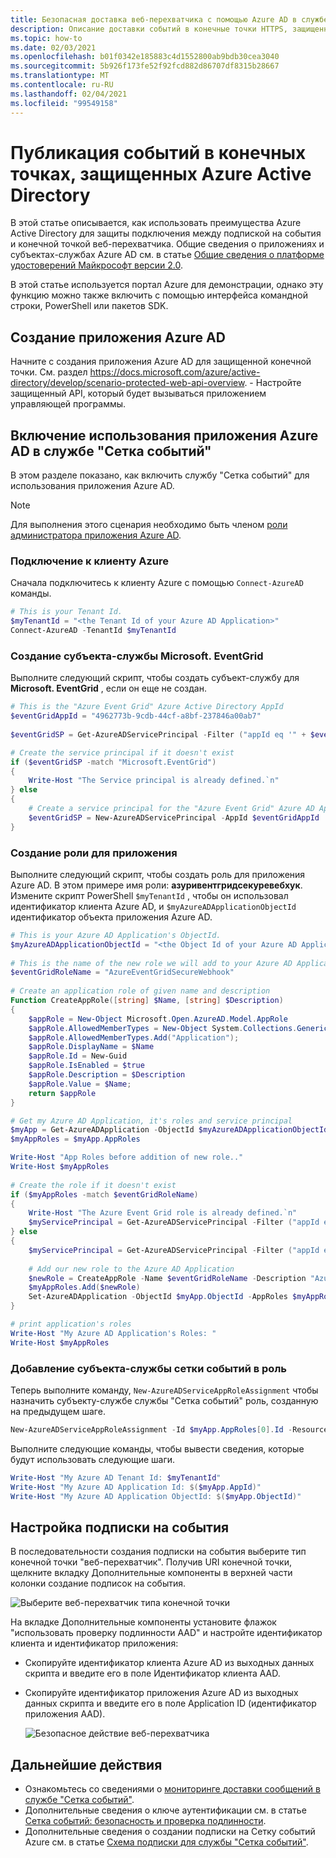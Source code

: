 ```yaml
---
title: Безопасная доставка веб-перехватчика с помощью Azure AD в службе "Сетка событий Azure"
description: Описание доставки событий в конечные точки HTTPS, защищенные Azure Active Directory с помощью службы "Сетка событий Azure"
ms.topic: how-to
ms.date: 02/03/2021
ms.openlocfilehash: b01f0342e185883c4d1552800ab9bdb30cea3040
ms.sourcegitcommit: 5b926f173fe52f92fcd882d86707df8315b28667
ms.translationtype: MT
ms.contentlocale: ru-RU
ms.lasthandoff: 02/04/2021
ms.locfileid: "99549158"
---
```

# <a name="publish-events-to-azure-active-directory-protected-endpoints"></a>Публикация событий в конечных точках, защищенных Azure Active Directory

В этой статье описывается, как использовать преимущества Azure Active Directory для защиты подключения между подпиской на события и конечной точкой веб-перехватчика. Общие сведения о приложениях и субъектах-службах Azure AD см. в статье [Общие сведения о платформе удостоверений Майкрософт версии 2.0](../active-directory/develop/v2-overview.md).

В этой статье используется портал Azure для демонстрации, однако эту функцию можно также включить с помощью интерфейса командной строки, PowerShell или пакетов SDK.


## <a name="create-an-azure-ad-application"></a>Создание приложения Azure AD

Начните с создания приложения Azure AD для защищенной конечной точки. См. раздел https://docs.microsoft.com/azure/active-directory/develop/scenario-protected-web-api-overview.
    - Настройте защищенный API, который будет вызываться приложением управляющей программы.
    
## <a name="enable-event-grid-to-use-your-azure-ad-application"></a>Включение использования приложения Azure AD в службе "Сетка событий"
В этом разделе показано, как включить службу "Сетка событий" для использования приложения Azure AD. 

> [!NOTE]
> Для выполнения этого сценария необходимо быть членом [роли администратора приложения Azure AD](../active-directory/roles/permissions-reference.md#available-roles).

### <a name="connect-to-your-azure-tenant"></a>Подключение к клиенту Azure
Сначала подключитесь к клиенту Azure с помощью `Connect-AzureAD` команды. 

```PowerShell
# This is your Tenant Id. 
$myTenantId = "<the Tenant Id of your Azure AD Application>"
Connect-AzureAD -TenantId $myTenantId
```

### <a name="create-microsofteventgrid-service-principal"></a>Создание субъекта-службы Microsoft. EventGrid
Выполните следующий скрипт, чтобы создать субъект-службу для **Microsoft. EventGrid** , если он еще не создан. 

```PowerShell
# This is the "Azure Event Grid" Azure Active Directory AppId
$eventGridAppId = "4962773b-9cdb-44cf-a8bf-237846a00ab7"
    
$eventGridSP = Get-AzureADServicePrincipal -Filter ("appId eq '" + $eventGridAppId + "'")

# Create the service principal if it doesn't exist
if ($eventGridSP -match "Microsoft.EventGrid")
{
    Write-Host "The Service principal is already defined.`n"
} else
{
    # Create a service principal for the "Azure Event Grid" Azure AD Application and add it to the role
    $eventGridSP = New-AzureADServicePrincipal -AppId $eventGridAppId
}
```

### <a name="create-a-role-for-your-application"></a>Создание роли для приложения   
Выполните следующий скрипт, чтобы создать роль для приложения Azure AD. В этом примере имя роли: **азуривентгридсекуревебхук**. Измените скрипт PowerShell `$myTenantId` , чтобы он использовал идентификатор клиента Azure AD, и `$myAzureADApplicationObjectId` идентификатор объекта приложения Azure AD.

```PowerShell
# This is your Azure AD Application's ObjectId. 
$myAzureADApplicationObjectId = "<the Object Id of your Azure AD Application>"
    
# This is the name of the new role we will add to your Azure AD Application
$eventGridRoleName = "AzureEventGridSecureWebhook"
    
# Create an application role of given name and description
Function CreateAppRole([string] $Name, [string] $Description)
{
    $appRole = New-Object Microsoft.Open.AzureAD.Model.AppRole
    $appRole.AllowedMemberTypes = New-Object System.Collections.Generic.List[string]
    $appRole.AllowedMemberTypes.Add("Application");
    $appRole.DisplayName = $Name
    $appRole.Id = New-Guid
    $appRole.IsEnabled = $true
    $appRole.Description = $Description
    $appRole.Value = $Name;
    return $appRole
}

# Get my Azure AD Application, it's roles and service principal
$myApp = Get-AzureADApplication -ObjectId $myAzureADApplicationObjectId
$myAppRoles = $myApp.AppRoles

Write-Host "App Roles before addition of new role.."
Write-Host $myAppRoles
    
# Create the role if it doesn't exist
if ($myAppRoles -match $eventGridRoleName)
{
    Write-Host "The Azure Event Grid role is already defined.`n"
    $myServicePrincipal = Get-AzureADServicePrincipal -Filter ("appId eq '" + $myApp.AppId + "'")
} else
{
    $myServicePrincipal = Get-AzureADServicePrincipal -Filter ("appId eq '" + $myApp.AppId + "'")
    
    # Add our new role to the Azure AD Application
    $newRole = CreateAppRole -Name $eventGridRoleName -Description "Azure Event Grid Role"
    $myAppRoles.Add($newRole)
    Set-AzureADApplication -ObjectId $myApp.ObjectId -AppRoles $myAppRoles
}

# print application's roles
Write-Host "My Azure AD Application's Roles: "
Write-Host $myAppRoles
```

### <a name="add-event-grid-service-principal-to-the-role"></a>Добавление субъекта-службы сетки событий в роль    
Теперь выполните команду, `New-AzureADServiceAppRoleAssignment` чтобы назначить субъекту-службе службы "Сетка событий" роль, созданную на предыдущем шаге. 

```powershell
New-AzureADServiceAppRoleAssignment -Id $myApp.AppRoles[0].Id -ResourceId $myServicePrincipal.ObjectId -ObjectId $eventGridSP.ObjectId -PrincipalId $eventGridSP.ObjectId
```

Выполните следующие команды, чтобы вывести сведения, которые будут использовать следующие шаги. 

```powershell    
Write-Host "My Azure AD Tenant Id: $myTenantId"
Write-Host "My Azure AD Application Id: $($myApp.AppId)"
Write-Host "My Azure AD Application ObjectId: $($myApp.ObjectId)"
```
    
## <a name="configure-the-event-subscription"></a>Настройка подписки на события

В последовательности создания подписки на события выберите тип конечной точки "веб-перехватчик". Получив URI конечной точки, щелкните вкладку Дополнительные компоненты в верхней части колонки создание подписок на события.

![Выберите веб-перехватчик типа конечной точки](./media/secure-webhook-delivery/select-webhook.png)

На вкладке Дополнительные компоненты установите флажок "использовать проверку подлинности AAD" и настройте идентификатор клиента и идентификатор приложения:

* Скопируйте идентификатор клиента Azure AD из выходных данных скрипта и введите его в поле Идентификатор клиента AAD.
* Скопируйте идентификатор приложения Azure AD из выходных данных скрипта и введите его в поле Application ID (идентификатор приложения AAD).

    ![Безопасное действие веб-перехватчика](./media/secure-webhook-delivery/aad-configuration.png)

## <a name="next-steps"></a>Дальнейшие действия

* Ознакомьтесь со сведениями о [мониторинге доставки сообщений в службе "Сетка событий"](monitor-event-delivery.md).
* Дополнительные сведения о ключе аутентификации см. в статье [Сетка событий: безопасность и проверка подлинности](security-authentication.md).
* Дополнительные сведения о создании подписки на Сетку событий Azure см. в статье [Схема подписки для службы "Сетка событий"](subscription-creation-schema.md).
